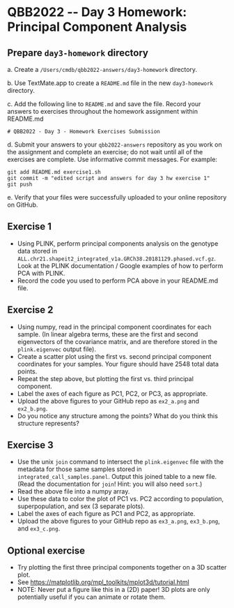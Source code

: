 # QBB2022 -- Day 3 Homework: Principal Component Analysis

## Prepare `day3-homework` directory

a. Create a `/Users/cmdb/qbb2022-answers/day3-homework` directory.

b. Use TextMate.app to create a `README.md` file in the new `day3-homework` directory.

c. Add the following line to `README.md` and save the file. Record your answers to exercises throughout the homework assignment within README.md

```
# QBB2022 - Day 3 - Homework Exercises Submission
```
d. Submit your answers to your `qbb2022-answers` repository as you work on the assignment and complete an exercise; do not wait until all of the exercises are complete. Use informative commit messages. For example:

```
git add README.md exercise1.sh
git commit -m "edited script and answers for day 3 hw exercise 1"
git push
```
e. Verify that your files were successfully uploaded to your online repository on GitHub.  

## Exercise 1

* Using PLINK, perform principal components analysis on the genotype data stored in `ALL.chr21.shapeit2_integrated_v1a.GRCh38.20181129.phased.vcf.gz`. Look at the PLINK documentation / Google examples of how to perform PCA with PLINK.
* Record the code you used to perform PCA above in your README.md file.

## Exercise 2

* Using numpy, read in the principal component coordinates for each sample. (In linear algebra terms, these are the first and second eigenvectors of the covariance matrix, and are therefore stored in the `plink.eigenvec` output file).
* Create a scatter plot using the first vs. second principal component coordinates for your samples.  Your figure should have 2548 total data points.
* Repeat the step above, but plotting the first vs. third principal component.
* Label the axes of each figure as PC1, PC2, or PC3, as appropriate.
* Upload the above figures to your GitHub repo as `ex2_a.png` and `ex2_b.png`.
* Do you notice any structure among the points? What do you think this structure represents?

## Exercise 3

* Use the unix `join` command to intersect the `plink.eigenvec` file with the metadata for those same samples stored in `integrated_call_samples.panel`. Output this joined table to a new file. (Read the documentation for `join`! Hint: you will also need `sort`.)
* Read the above file into a numpy array. 
* Use these data to color the plot of PC1 vs. PC2 according to population, superpopulation, and sex (3 separate plots).
* Label the axes of each figure as PC1 and PC2, as appropriate.
* Upload the above figures to your GitHub repo as `ex3_a.png`, `ex3_b.png`, and `ex3_c.png`.

## Optional exercise

* Try plotting the first three principal components together on a 3D scatter plot.
* See https://matplotlib.org/mpl_toolkits/mplot3d/tutorial.html
* NOTE: Never put a figure like this in a (2D) paper! 3D plots are only potentially useful if you can animate or rotate them.

